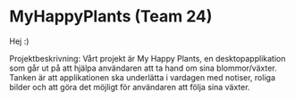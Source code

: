 # MyHappyPlants (Team 24)

Hej :)

Projektbeskrivning:
Vårt projekt är My Happy Plants, en desktopapplikation som går ut på att hjälpa användaren att ta hand om sina blommor/växter.
Tanken är att applikationen ska underlätta i vardagen med notiser, roliga bilder och att göra det möjligt för användaren att följa sina växter. 